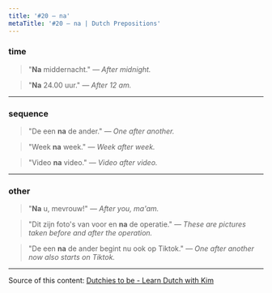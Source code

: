 ```yaml
---
title: '#20 — na'
metaTitle: '#20 — na | Dutch Prepositions'
---
```


### time

> "**Na** middernacht."
> _— After midnight._

> "**Na** 24.00 uur."
> _— After 12 am._

---

### sequence

> "De een **na** de ander."
> _— One after another._

> "Week **na** week."
> _— Week after week._

> "Video **na** video."
> _— Video after video._

---

### other

> "**Na** u, mevrouw!"
> _— After you, ma'am._

> "Dit zijn foto's van voor en **na** de operatie."
> _— These are pictures taken before and after the operation._

> "De een **na** de ander begint nu ook op Tiktok."
> _— One after another now also starts on Tiktok._

---

Source of this content: [Dutchies to be - Learn Dutch with Kim](https://youtu.be/5ZtXjgBHD3c)
